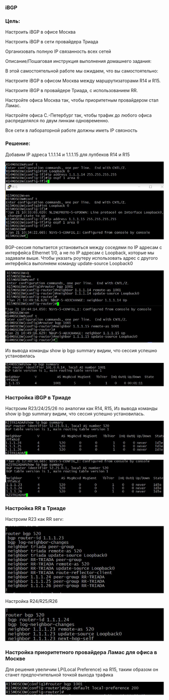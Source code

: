 ### iBGP

### Цель:
 Настроить iBGP в офисе Москва

 Настроить iBGP в сети провайдера Триада

 Организовать полную IP связанность всех сетей

 Описание/Пошаговая инструкция выполнения домашнего задания:

  В этой самостоятельной работе мы ожидаем, что вы самостоятельно:

 Настроите iBGP в офисом Москва между маршрутизаторами R14 и R15.

 Настроите iBGP в провайдере Триада, с использованием RR.
 
 Настройте офиса Москва так, чтобы приоритетным провайдером стал Ламас.

Настройте офиса С.-Петербург так, чтобы трафик до любого офиса распределялся по двум линкам одновременно.

 Все сети в лабораторной работе должны иметь IP связность

### Решение:

Добавим IP адреса 1.1.1.14 и 1.1.1.15 для лупбеков R14 и R15

![alt text](https://github.com/Eliminir/OTUS-LABS-PROF/blob/main/LAB10/1.JPG)

 BGP-сессия попытается установиться между соседями по IP адресам с интерфейса Ethernet 1/0, а не по IP адресам с Loopback, которые мы задавали выше.   Чтобы указать роутеру использовать адрес с другого интерфейса выполняем команду update-source Loopback0

![alt text](https://github.com/Eliminir/OTUS-LABS-PROF/blob/main/LAB10/2.JPG)


Из вывода команды show ip bgp summary видим, что сессия успешно установилась

![alt text](https://github.com/Eliminir/OTUS-LABS-PROF/blob/main/LAB10/3.JPG)


### Настройка iBGP в Триаде

 Настроим R23/24/25/26 по аналогии как R14, R15, Из вывода команды show ip bgp summary видим, что сессия успешно установилась.

![alt text](https://github.com/Eliminir/OTUS-LABS-PROF/blob/main/LAB10/4.JPG)


![alt text](https://github.com/Eliminir/OTUS-LABS-PROF/blob/main/LAB10/5.JPG)


### Настройка RR в Триаде

Настроим R23 как RR serv:

![alt text](https://github.com/Eliminir/OTUS-LABS-PROF/blob/main/LAB10/6.JPG)

Настройка R24/R25/R26

![alt text](https://github.com/Eliminir/OTUS-LABS-PROF/blob/main/LAB10/7.JPG)


### Настройка приоритетного провайдера Ламас для офиса в Москве

Для решения увеличим LP(Local Preference) на R15, таким образом он станет предпочтительной точкой выхода трафика

![alt text](https://github.com/Eliminir/OTUS-LABS-PROF/blob/main/LAB10/8.JPG)

